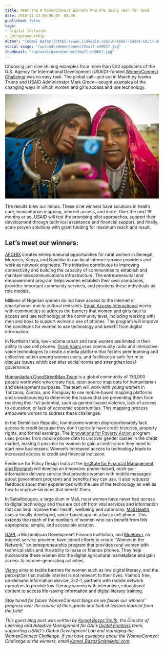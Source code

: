 ```yaml
---
title: Meet the 9 WomenConnect Winners Who Are Using Tech for Good
date: 2018-11-13 00:00:00 -05:00
published: false
tags:
- Digital Inclusion
- Entrepreneurship
Author: "[Komal Bazaz](https://www.linkedin.com/in/komal-bazaz-smith-3a56b5/)"
social-image: "/uploads/WomenConnectSmall-e39657.jpg"
thumbnail: "/uploads/WomenConnectSmall-e39657.jpg"
---
```


Choosing just nine shining examples from more than 500 applicants of the U.S. Agency for International Development (USAID)-funded [WomenConnect Challenge](https://www.usaid.gov/wcc) was no easy task. The global call—put out in March by Ivanka Trump and USAID Administrator Mark Green—sought examples of the changing ways in which women and girls access and use technology. 

![8223644611_82458aa076_o.jpg](/uploads/8223644611_82458aa076_o.jpg)

<!--more-->

The results blew our minds. These nine winners have solutions in health care, humanitarian mapping, internet access, and more. Over the next 18 months or so, USAID will test the promising pilot approaches, support their development through technical assistance and financial support, and finally, scale proven solutions with grant funding for maximum reach and result. 

## Let’s meet our winners:

[AFCHIX](http://www.afchix.org/) creates entrepreneurial opportunities for rural women in Senegal, Morocco, Kenya, and Namibia to run local internet service providers and work as network engineers. This initiative contributes to improving connectivity and building the capacity of communities to establish and maintain telecommunications infrastructure. The entrepreneurial and empowerment program helps women establish their own companies, provides important community services, and positions these individuals as role models.

Millions of Nigerian women do not have access to the internet or smartphones due to cultural restraints. [Equal Access International](http://www.equalaccess.org/) works with communities to address the barriers that women and girls face to access and use technology at the community level, including working with men and boys to support women’s use of phones. The program will improve the conditions for women to use technology and benefit from digital information.

In Northern India, low-income urban and rural women are limited in their ability to use cell phones. [Gram Vaani ](ttp://www.gramvaani.org/)uses community radio and interactive voice technologies to create a media platform that fosters peer learning and collective action among women users, and facilitates a safe forum to discuss issues which can alter social norms and strengthen local governance.

[Humanitarian OpenStreetMap Team](https://www.hotosm.org/) is a global community of 130,000 people worldwide who create free, open source map data for humanitarian and development purposes. The team will work with young women in Tanzania, Zambia, and Paraguay to use mobile-based mapping platforms and crowdsourcing to determine the issues that are preventing them from reaching their full potential, such as gender-based violence, lack of access to education, or lack of economic opportunities. This mapping process empowers women to address these challenges.

In the Dominican Republic, low-income women disproportionately lack access to credit because they don’t typically have credit histories, property rights, and formal earnings. The [Innovations for Poverty Action](https://www.poverty-action.org/) program uses proxies from mobile phone data to uncover gender biases in the credit market, making it possible for women to gain a credit score they need to start new businesses. Women’s increased access to technology leads to increased access to credit and financial inclusion.

Evidence for Policy Design India at the [Institute for Financial Management and Research](http://ifmr.ac.in/) will develop an innovative phone-based, push-pull information delivery service that provides women with mobile messages about government programs and benefits they can use. It also requests feedback about their experiences with the use of the technology as well as how to improve services that benefit them.

In Sabalibougou, a large slum in Mali, most women have never had access to digital technology and thus are cut off from vital services and information that can help improve their health, wellbeing and autonomy. [Mali Health](https://www.malihealth.org/) uses a locally developed, voice-based app on a basic cell phone. This extends the reach of the numbers of women who can benefit from this appropriate, simple, and accessible solution.

[GAPI](http://gapi.co.mz/), a Mozambican Development Finance Institution, and [Bluetown](https://bluetown.com/), an internet service provider, have joined efforts to create “Women in the Network,” an entrepreneurship program that provides rural women with technical skills and the ability to lease or finance phones. They help incorporate these women into the digital agricultural marketplace and gain access to income-generating activities.

[Viamo](https://viamo.io/) aims to tackle barriers for women such as low digital literacy, and the perception that mobile internet is not relevant to their lives. Viamo’s free, on-demand information service, 3-2-1, partners with mobile network operators to provide low-literacy women with interactive, educational content to access life-saving information and digital literacy training.

*Stay tuned for future WomenConnect blogs as we follow our winners’ progress over the course of their grants and look at lessons learned from the field!*

*This guest blog post was written by [Komal Bazaz Smith](https://www.linkedin.com/in/komal-bazaz-smith-3a56b5/), the Director of Learning and Adaptive Management for DAI's [Digital Frontiers](https://www.dai.com/our-work/projects/worldwide-digital-frontiers-df) team, supporting USAID's Global Development Lab and managing the WomenConnect Challenge. If you have questions about the WomenConnect Challenge or the winners, email Komal_BazazSmith@dai.com.* 